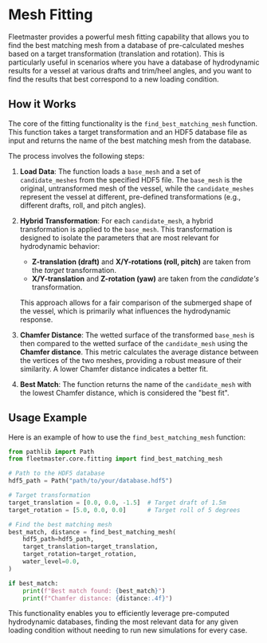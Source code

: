 # Mesh Fitting

Fleetmaster provides a powerful mesh fitting capability that allows you to find the best matching mesh from a database of pre-calculated meshes based on a target transformation (translation and rotation). This is particularly useful in scenarios where you have a database of hydrodynamic results for a vessel at various drafts and trim/heel angles, and you want to find the results that best correspond to a new loading condition.

## How it Works

The core of the fitting functionality is the `find_best_matching_mesh` function. This function takes a target transformation and an HDF5 database file as input and returns the name of the best matching mesh from the database.

The process involves the following steps:

1.  **Load Data**: The function loads a `base_mesh` and a set of `candidate_meshes` from the specified HDF5 file. The `base_mesh` is the original, untransformed mesh of the vessel, while the `candidate_meshes` represent the vessel at different, pre-defined transformations (e.g., different drafts, roll, and pitch angles).

2.  **Hybrid Transformation**: For each `candidate_mesh`, a hybrid transformation is applied to the `base_mesh`. This transformation is designed to isolate the parameters that are most relevant for hydrodynamic behavior:

    - **Z-translation (draft)** and **X/Y-rotations (roll, pitch)** are taken from the _target_ transformation.
    - **X/Y-translation** and **Z-rotation (yaw)** are taken from the _candidate's_ transformation.

    This approach allows for a fair comparison of the submerged shape of the vessel, which is primarily what influences the hydrodynamic response.

3.  **Chamfer Distance**: The wetted surface of the transformed `base_mesh` is then compared to the wetted surface of the `candidate_mesh` using the **Chamfer distance**. This metric calculates the average distance between the vertices of the two meshes, providing a robust measure of their similarity. A lower Chamfer distance indicates a better fit.

4.  **Best Match**: The function returns the name of the `candidate_mesh` with the lowest Chamfer distance, which is considered the "best fit".

## Usage Example

Here is an example of how to use the `find_best_matching_mesh` function:

```python
from pathlib import Path
from fleetmaster.core.fitting import find_best_matching_mesh

# Path to the HDF5 database
hdf5_path = Path("path/to/your/database.hdf5")

# Target transformation
target_translation = [0.0, 0.0, -1.5]  # Target draft of 1.5m
target_rotation = [5.0, 0.0, 0.0]      # Target roll of 5 degrees

# Find the best matching mesh
best_match, distance = find_best_matching_mesh(
    hdf5_path=hdf5_path,
    target_translation=target_translation,
    target_rotation=target_rotation,
    water_level=0.0,
)

if best_match:
    print(f"Best match found: {best_match}")
    print(f"Chamfer distance: {distance:.4f}")
```

This functionality enables you to efficiently leverage pre-computed hydrodynamic databases, finding the most relevant data for any given loading condition without needing to run new simulations for every case.
